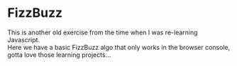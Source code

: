 # FizzBuzz
This is another old exercise from the time when I was re-learning Javascript.   
Here we have a basic FizzBuzz algo that only works in the browser console, gotta love those learning projects...
